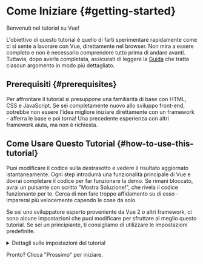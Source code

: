 # Come Iniziare {#getting-started}

Benvenuti nel tutorial su Vue!

L'obiettivo di questo tutorial è quello di farti sperimentare rapidamente come ci si sente a lavorare con Vue, direttamente nel browser. Non mira a essere completo e non è necessario comprendere tutto prima di andare avanti. Tuttavia, dopo averla completata, assicurati di leggere la <a target="_blank" href="/guide/introduction.html">Guida</a> che tratta ciascun argomento in modo più dettagliato.

## Prerequisiti {#prerequisites}

Per affrontare il tutorial si presuppone una familiarità di base con HTML, CSS e JavaScript. Se sei completamente nuovo allo sviluppo front-end, potrebbe non essere l'idea migliore iniziare direttamente con un framework - afferra le base e poi torna! Una precedente esperienza con altri framework aiuta, ma non è richiesta. 

## Come Usare Questo Tutorial {#how-to-use-this-tutorial}

Puoi modificare il codice <span class="wide">sulla destra</span><span class="narrow">sotto</span> e vedere il risultato aggiornato istantaneamente. Ogni step introdurrà una funzionalità principale di Vue e dovrai completare il codice per far funzionare la demo. Se rimani bloccato, avrai un pulsante con scritto "Mostra Soluzione!", che rivela il codice funzionante per te. Cerca di non fare troppo affidamento su di esso - imparerai più velocemente capendo le cose da solo.

Se sei uno sviluppatore esperto proveniente da Vue 2 o altri framework, ci sono alcune impostazioni che puoi modificare per sfruttare al meglio questo tutorial. Se sei un principiante, ti consigliamo di utilizzare le impostazioni predefinite.

<details>
<summary>Dettagli sulle impostazioni del tutorial</summary>

- Vue offre due stili di API: Options API e Composition API. Questo tutorial è progettato per funzionare con entrambi - puoi scegliere il tuo stile preferito utilizzando il pannello **Preferenze API** in cima. <a target="_blank" href="/guide/introduction.html#api-styles">Ulteriori informazioni sugli stili API</a>.

- Puoi anche passare dalla modalità SFC alla modalità HTML. Il primo mostrerà esempi di codice nel formato <a target="_blank" href="/guide/introduction.html#single-file-components">Single-File Component</a> (SFC), che è quello che la maggior parte degli sviluppatori usa quando utilizza Vue con una fase di build. La modalità HTML mostra l'utilizzo senza una fase di build.

</details>

Pronto? Clicca "Prossimo" per iniziare.
